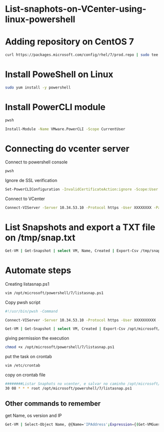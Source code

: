 # List-snaphots-on-VCenter-using-linux-powershell




# Adding repository on CentOS 7


```bash
curl https://packages.microsoft.com/config/rhel/7/prod.repo | sudo tee /etc/yum.repos.d/microsoft.repo
```

# Install PoweShell on Linux


```bash
sudo yum install -y powershell
```

# Install PowerCLI module

```bash
pwsh 
```
```bash
Install-Module -Name VMware.PowerCLI -Scope CurrentUser
```

# Connecting do vcenter server

Connect to powershell console
```bash
pwsh 
```
Ignore de SSL verification
```bash
Set-PowerCLIConfiguration -InvalidCertificateAction:ignore -Scope:User
```
Connect to VCenter
```bash
Connect-VIServer -Server 10.34.53.10 -Protocol https -User XXXXXXXX -Password XXXXXXXXX
```

# List Snapshots and export a TXT file on /tmp/snap.txt


```bash
Get-VM | Get-Snapshot | select VM, Name, Created | Export-Csv /tmp/snap.txt
```
# Automate steps 

Creating listasnap.ps1
```bash
vim /opt/microsoft/powershell/7/listasnap.ps1
```
Copy pwsh script
```bash
#!/usr/bin/pwsh -Command

Connect-VIServer -Server 10.34.53.10 -Protocol https -User XXXXXXXXXX -Password XXXXXXX

Get-VM | Get-Snapshot | select VM, Created | Export-Csv /opt/microsoft/powershell/7/snapshots.txt
```

giving permission the execution
```bash
chmod +x /opt/microsoft/powershell/7/listasnap.ps1
```
put the task on crontab
```bash
vim /etc/crontab
```
copy on crontab file
```bash
########Listar Snaphots no vcenter, e salvar no caminho /opt/microsoft/powershell/7/snapshots.txt######
30 08 * * * root /opt/microsoft/powershell/7/listasnap.ps1
```

## Other commands to remember

get Name, os version and IP
```bash
Get-VM | Select-Object Name, @{Name='IPAddress';Expression={(Get-VMGuest -VM $.Name).IPAddress -join ', '}}, @{Name='OSVersion';Expression={$.ExtensionData.Summary.Config.GuestFullName}} | Export-Csv /root/planilha.csv
```

